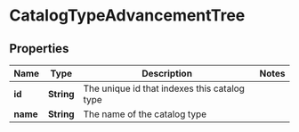 
# CatalogTypeAdvancementTree

## Properties
Name | Type | Description | Notes
------------ | ------------- | ------------- | -------------
**id** | **String** | The unique id that indexes this catalog type | 
**name** | **String** | The name of the catalog type | 



